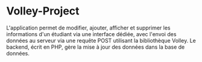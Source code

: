 # Volley-Project
L'application permet de modifier, ajouter, afficher et supprimer les informations d'un étudiant via une interface dédiée, avec l'envoi des données au serveur via une requête POST utilisant la bibliothèque Volley. Le backend, écrit en PHP, gère la mise à jour des données dans la base de données.
